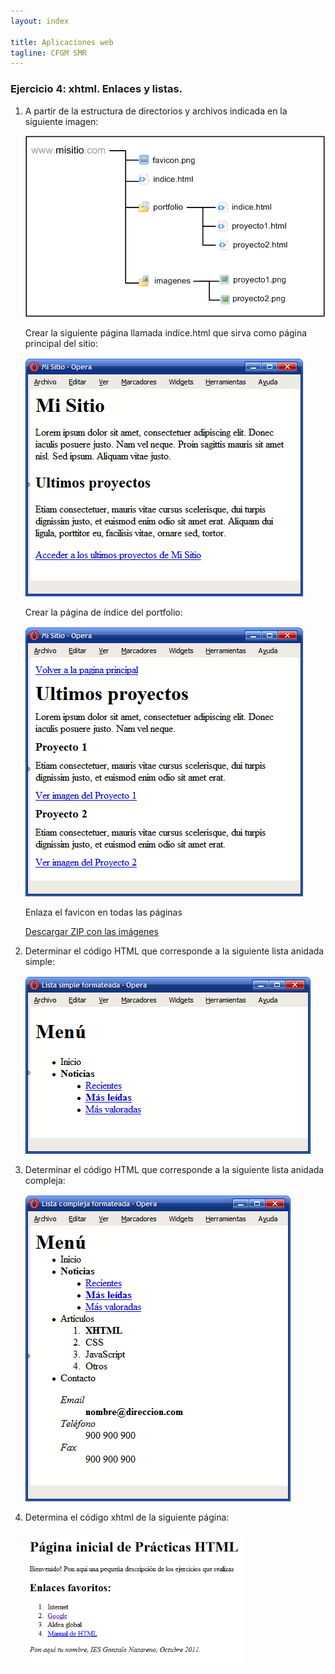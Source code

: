 ```yaml
---
layout: index

title: Aplicaciones web
tagline: CFGM SMR
---
```


### Ejercicio 4: xhtml. Enlaces y listas.

1. A partir de la estructura de directorios y archivos indicada en la siguiente imagen:

	![ej1](img/enl1.gif)

	Crear la siguiente página llamada indice.html que sirva como página principal del sitio:

	![ej2](img/enl2.gif) 

	Crear la página de índice del portfolio:

	![ej3](img/enl3.gif) 	

	Enlaza el favicon en todas las páginas

	[Descargar ZIP con las imágenes](img/imagenes.zip)

2. Determinar el código HTML que corresponde a la siguiente lista anidada simple:

	![ej4](img/enl4.gif) 	

3. Determinar el código HTML que corresponde a la siguiente lista anidada compleja:

	![ej5](img/enl5.gif) 	

4. Determina el código xhtml de la siguiente página:

	![ej6](img/ej4_1.png) 	